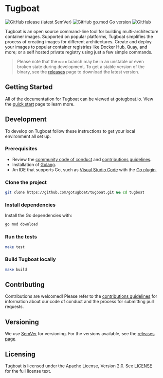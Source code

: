 # Tugboat

![GitHub release (latest SemVer)](https://img.shields.io/github/v/release/gotugboat/tugboat)
![GitHub go.mod Go version](https://img.shields.io/github/go-mod/go-version/gotugboat/tugboat)
![GitHub](https://img.shields.io/github/license/gotugboat/tugboat?color=blue)

Tugboat is an open source command-line tool for building multi-architecture container images. Supported on popular platforms, Tugboat simplifies the process of creating images for different architectures. Create and deploy your images to popular container registries like Docker Hub, Quay, and more; or a self hosted private registry using just a few simple commands.

> Please note that the `main` branch may be in an unstable or even broken state during development. To get a stable version of the binary, see the [releases](https://github.com/gotugboat/tugboat/releases) page to download the latest version.

## Getting Started

All of the documentation for Tugboat can be viewed at [gotugboat.io](https://gotugboat.io/). View the [quick start](https://gotugboat.io/docs/getting-started/quick-start/) page to learn more.

## Development

To develop on Tugboat follow these instructions to get your local environment all set up.

### Prerequisites

- Review the [community code of conduct](./.github/CODE_OF_CONDUCT.md) and [contributions guidelines](./.github/CONTRIBUTING.md).
- Installation of [Golang](https://go.dev/dl/).
- An IDE that supports Go, such as [Visual Studio Code](https://code.visualstudio.com/) with the [Go plugin](https://code.visualstudio.com/docs/languages/go).

### Clone the project

```bash
git clone https://github.com/gotugboat/tugboat.git && cd tugboat
```

### Install dependencies

Install the Go dependencies with:

```bash
go mod download
```

### Run the tests

```bash
make test
```

### Build Tugboat locally

```bash
make build
```

## Contributing

Contributions are welcomed! Please refer to the [contributions guidelines](./.github/CONTRIBUTING.md) for information about our code of conduct and the process for submitting pull requests.

## Versioning

We use [SemVer](http://semver.org/) for versioning. For the versions available, see the [releases page](https://github.com/gotugboat/tugboat/releases).

## Licensing

Tugboat is licensed under the Apache License, Version 2.0. See [LICENSE](./LICENSE) for the full license text.
